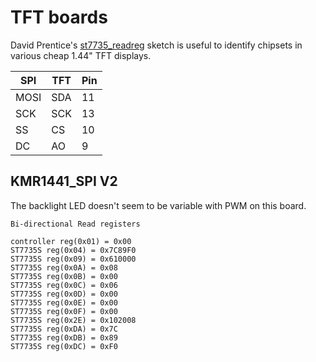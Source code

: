 TFT boards
==========

David Prentice's 
[st7735_readreg](https://github.com/prenticedavid/TFT_SPI_kbv) 
sketch is useful to identify chipsets in various cheap 1.44" TFT displays.

| SPI | TFT | Pin |
| --- | --- | --- |
| MOSI | SDA | 11 |
| SCK | SCK | 13 |
| SS  | CS  | 10 |
| DC  | AO  | 9 |

KMR1441_SPI V2
--------------
The backlight LED doesn't seem to be variable with PWM on this board.

```
Bi-directional Read registers

controller reg(0x01) = 0x00
ST7735S reg(0x04) = 0x7C89F0
ST7735S reg(0x09) = 0x610000
ST7735S reg(0x0A) = 0x08
ST7735S reg(0x0B) = 0x00
ST7735S reg(0x0C) = 0x06
ST7735S reg(0x0D) = 0x00
ST7735S reg(0x0E) = 0x00
ST7735S reg(0x0F) = 0x00
ST7735S reg(0x2E) = 0x102008
ST7735S reg(0xDA) = 0x7C
ST7735S reg(0xDB) = 0x89
ST7735S reg(0xDC) = 0xF0
```
